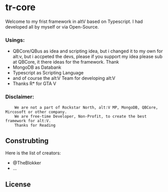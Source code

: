 # tr-core

Welcome to my frist framework in altV based on Typescript. I had developed all by myself or via Open-Source.

### Usings:
- QBCore/QBus as idea and scripting idea, but i changed it to my own for alt:v, but i accpeted the devs, please if you support my idea please sub at QBCore, it there ideas for the framework. Thank
- MongoDB as Databank
- Typescript as Scripting Language
- and of course the alt:V Team for developing alt:V
- Thanks R* for GTA V

### Disclaimer:
```
    We are not a part of Rockstar North, alt:V MP, MongoDB, QBCore, Mircosoft or other company. 
    We are free-time Developer, Non-Profit, to create the best framework for alt:V. 
    Thanks for Reading
```

## Construbting

Here is the list of creators:

- @TheBlokker
- ...

## License

```

```